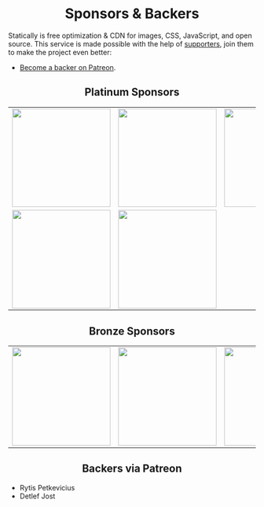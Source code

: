 <h1 align="center">Sponsors &amp; Backers</h1>

Statically is free optimization & CDN for images, CSS, JavaScript, and open source. This service is made possible with the help of [supporters](https://github.com/staticallyio/statically/blob/master/BACKERS.md), join them to make the project even better:

- [Become a backer on Patreon](https://www.patreon.com/fransallen).

<h2 align="center">Platinum Sponsors</h2>

<!-- platinum start -->
<table>
  <tbody>
    <tr>
      <td align="center" valign="middle">
        <a href="https://www.fastly.com/" target="_blank">
          <img width="200px" src="https://statically.io/images/sponsors/fastly.svg">
        </a>
      </td>
      <td align="center" valign="middle">
        <a href="https://www.cloudflare.com/" target="_blank">
          <img width="200px" src="https://statically.io/images/sponsors/cloudflare.svg">
        </a>
      </td>
      <td align="center" valign="middle">
        <a href="https://bunnycdn.com/" target="_blank">
          <img width="200px" src="https://statically.io/images/sponsors/bunnycdn.svg">
        </a>
      </td>
      <td align="center" valign="middle">
        <a href="https://ns1.com/" target="_blank">
          <img width="200px" src="https://statically.io/images/sponsors/ns1.svg">
        </a>
      </td>
    </tr>
    <tr>
      <td align="center" valign="middle">
        <a href="https://www.digitalocean.com/" target="_blank">
          <img width="200px" src="https://statically.io/images/sponsors/digitalocean.svg">
        </a>
      </td>
      <td align="center" valign="middle">
        <a href="https://www.dewaweb.com/" target="_blank">
          <img width="200px" src="https://statically.io/images/sponsors/dewaweb.png">
        </a>
      </td>
    </tr><tr></tr>
  </tbody>
</table>
<!-- platinum end -->

<h2 align="center">Bronze Sponsors</h2>

<!-- bronze start -->
<table>
  <tbody>
    <tr>
      <td align="center" valign="middle">
        <a href="https://cleanbrowsing.org/" target="_blank">
          <img width="200px" src="https://statically.io/images/sponsors/cleanbrowsing.png">
        </a>
      </td>
      <td align="center" valign="middle">
        <a href="https://uptimerobot.com/" target="_blank">
          <img width="200px" src="https://statically.io/images/sponsors/uptimerobot.svg">
        </a>
      </td>
      <td align="center" valign="middle">
        <a href="https://www.cloudkilat.com/" target="_blank">
          <img width="200px" src="https://statically.io/images/sponsors/cloudkilat.png">
        </a>
      </td>
    </tr>
  </tbody>
</table>
<!-- bronze end -->

<h2 align="center">Backers via Patreon</h2>

- Rytis Petkevicius
- Detlef Jost

